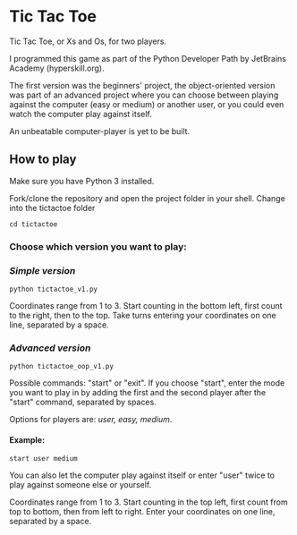 # Tic Tac Toe

Tic Tac Toe, or Xs and Os, for two players.

I programmed this game as part of the Python Developer Path by JetBrains Academy (hyperskill.org).

The first version was the beginners' project, the object-oriented version was part of an advanced project where you can choose between playing against the computer (easy or medium) or another user, or you could even watch the computer play against itself.

An unbeatable computer-player is yet to be built.

## How to play

Make sure you have Python 3 installed.

Fork/clone the repository and open the project folder in your shell.
Change into the tictactoe folder

```
cd tictactoe
```

### Choose which version you want to play:

### <i>Simple version</i>

```
python tictactoe_v1.py
```

Coordinates range from 1 to 3. Start counting in the bottom left, first count to the right, then to the top.
Take turns entering your coordinates on one line, separated by a space.

### <i>Advanced version</i>

```
python tictactoe_oop_v1.py
```

Possible commands: "start" or "exit".
If you choose "start", enter the mode you want to play in by adding the first and the second player after the "start" command, separated by spaces.

Options for players are: <i>user, easy, medium</i>.

#### Example:

```
start user medium
```

You can also let the computer play against itself or enter "user" twice to play against someone else or yourself.

Coordinates range from 1 to 3. Start counting in the top left, first count from top to bottom, then from left to right. Enter your coordinates on one line, separated by a space.
